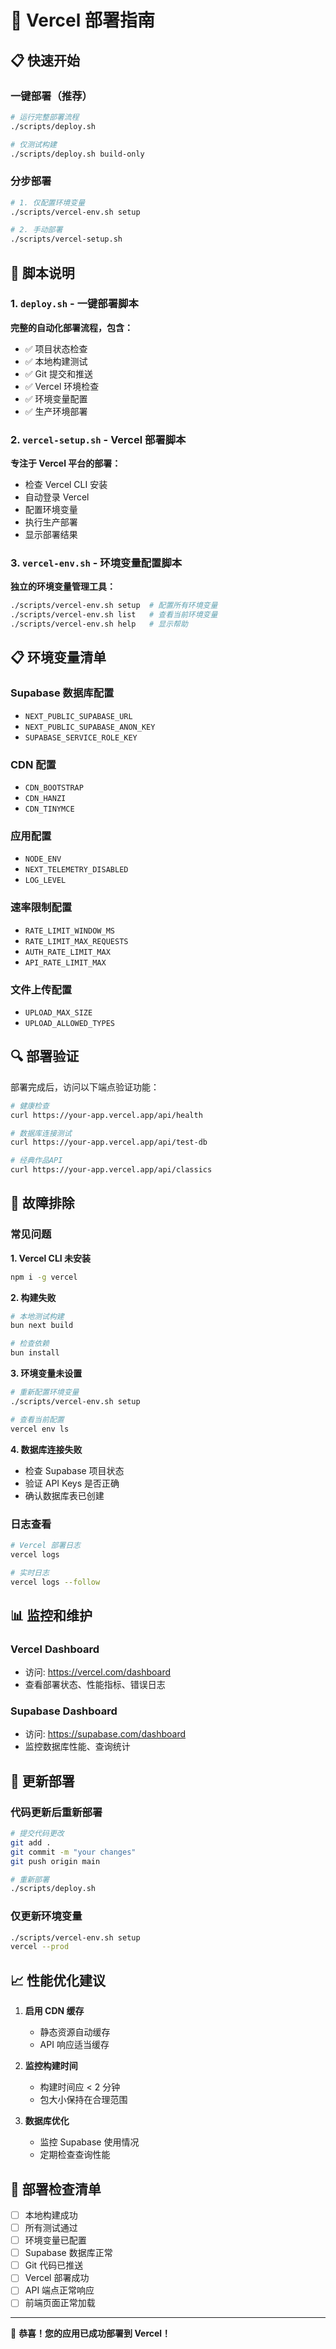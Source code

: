# 🚀 Vercel 部署指南

## 📋 快速开始

### 一键部署（推荐）
```bash
# 运行完整部署流程
./scripts/deploy.sh

# 仅测试构建
./scripts/deploy.sh build-only
```

### 分步部署
```bash
# 1. 仅配置环境变量
./scripts/vercel-env.sh setup

# 2. 手动部署
./scripts/vercel-setup.sh
```

## 🔧 脚本说明

### 1. `deploy.sh` - 一键部署脚本
**完整的自动化部署流程，包含：**
- ✅ 项目状态检查
- ✅ 本地构建测试
- ✅ Git 提交和推送
- ✅ Vercel 环境检查
- ✅ 环境变量配置
- ✅ 生产环境部署

### 2. `vercel-setup.sh` - Vercel 部署脚本
**专注于 Vercel 平台的部署：**
- 检查 Vercel CLI 安装
- 自动登录 Vercel
- 配置环境变量
- 执行生产部署
- 显示部署结果

### 3. `vercel-env.sh` - 环境变量配置脚本
**独立的环境变量管理工具：**
```bash
./scripts/vercel-env.sh setup  # 配置所有环境变量
./scripts/vercel-env.sh list   # 查看当前环境变量
./scripts/vercel-env.sh help   # 显示帮助
```

## 📋 环境变量清单

### Supabase 数据库配置
- `NEXT_PUBLIC_SUPABASE_URL`
- `NEXT_PUBLIC_SUPABASE_ANON_KEY`
- `SUPABASE_SERVICE_ROLE_KEY`

### CDN 配置
- `CDN_BOOTSTRAP`
- `CDN_HANZI`
- `CDN_TINYMCE`

### 应用配置
- `NODE_ENV`
- `NEXT_TELEMETRY_DISABLED`
- `LOG_LEVEL`

### 速率限制配置
- `RATE_LIMIT_WINDOW_MS`
- `RATE_LIMIT_MAX_REQUESTS`
- `AUTH_RATE_LIMIT_MAX`
- `API_RATE_LIMIT_MAX`

### 文件上传配置
- `UPLOAD_MAX_SIZE`
- `UPLOAD_ALLOWED_TYPES`

## 🔍 部署验证

部署完成后，访问以下端点验证功能：

```bash
# 健康检查
curl https://your-app.vercel.app/api/health

# 数据库连接测试
curl https://your-app.vercel.app/api/test-db

# 经典作品API
curl https://your-app.vercel.app/api/classics
```

## 🚨 故障排除

### 常见问题

**1. Vercel CLI 未安装**
```bash
npm i -g vercel
```

**2. 构建失败**
```bash
# 本地测试构建
bun next build

# 检查依赖
bun install
```

**3. 环境变量未设置**
```bash
# 重新配置环境变量
./scripts/vercel-env.sh setup

# 查看当前配置
vercel env ls
```

**4. 数据库连接失败**
- 检查 Supabase 项目状态
- 验证 API Keys 是否正确
- 确认数据库表已创建

### 日志查看
```bash
# Vercel 部署日志
vercel logs

# 实时日志
vercel logs --follow
```

## 📊 监控和维护

### Vercel Dashboard
- 访问: https://vercel.com/dashboard
- 查看部署状态、性能指标、错误日志

### Supabase Dashboard
- 访问: https://supabase.com/dashboard
- 监控数据库性能、查询统计

## 🔄 更新部署

### 代码更新后重新部署
```bash
# 提交代码更改
git add .
git commit -m "your changes"
git push origin main

# 重新部署
./scripts/deploy.sh
```

### 仅更新环境变量
```bash
./scripts/vercel-env.sh setup
vercel --prod
```

## 📈 性能优化建议

1. **启用 CDN 缓存**
   - 静态资源自动缓存
   - API 响应适当缓存

2. **监控构建时间**
   - 构建时间应 < 2 分钟
   - 包大小保持在合理范围

3. **数据库优化**
   - 监控 Supabase 使用情况
   - 定期检查查询性能

## 🎯 部署检查清单

- [ ] 本地构建成功
- [ ] 所有测试通过
- [ ] 环境变量已配置
- [ ] Supabase 数据库正常
- [ ] Git 代码已推送
- [ ] Vercel 部署成功
- [ ] API 端点正常响应
- [ ] 前端页面正常加载

---

🎉 **恭喜！您的应用已成功部署到 Vercel！**